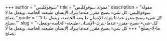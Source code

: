 +++
author = "سوفوكليس"
title = "مقولة سوفوكليس"
description = "مقولة سوفوكليس: كل شيء يصبح مقزز عندما يترك الإنسان طبيعته الخاصة، ويفعل ما لا يصلح."
quote = '''كل شيء يصبح مقزز عندما يترك الإنسان طبيعته الخاصة، ويفعل ما لا يصلح.''' 
slug = "كل-شيء-يصبح-مقزز-عندما-يترك-الإنسان-طبيعته-الخاصة-ويفعل-ما-لا-يصلح"
+++
كل شيء يصبح مقزز عندما يترك الإنسان طبيعته الخاصة، ويفعل ما لا يصلح.
